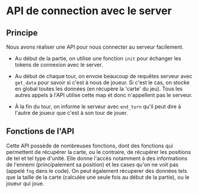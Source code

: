# API de connection avec le server

## Principe

Nous avons réaliser une API pour nous connecter au serveur facilement.

- Au début de la partie, on utilise une fonction `init` pour échanger les tokens de connexion avec le server.

- Au début de chaque tour, on envoie beaucoup de requêtes serveur avec `get_data` pour savoir si c'est à nous de joueur. Si c'est le cas, on stocke en global toutes les données (en récupère la 'carte' du jeu). Tous les autres appels à l'API utilise cette map et donc n'appellent pas le serveur.

- À la fin du tour, on informe le serveur avec `end_turn` qu'il peut dire à l'autre de joueur que c'est à son tour de jouer.

## Fonctions de l'API

Cette API possède de nombreuses fonctions, dont des fonctions qui permettent de récupérer la carte, ou le contraire, de récupérer les positions de tel et tel type d'unité. Elle donne l'accès notamment à des informations de l'ennemi (principalement sa position) et les cases qu'on ne voit pas (appelé `fog` dans le code). On peut également récuperer des données tels que la taille de la carte (calculée une seule fois au début de la partie), ou le joueur qui joue.
